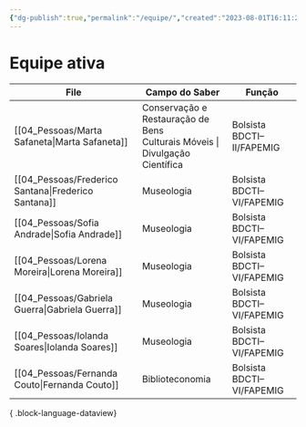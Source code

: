 ```yaml
---
{"dg-publish":true,"permalink":"/equipe/","created":"2023-08-01T16:11:20.491-03:00","updated":"2023-08-08T11:16:10.263-03:00"}
---
```



# Equipe ativa

| File                                                   | Campo do Saber                                                                   | Função                    |
| ------------------------------------------------------ | -------------------------------------------------------------------------------- | ------------------------- |
| [[04_Pessoas/Marta Safaneta\|Marta Safaneta]]       | Conservação e Restauração de Bens <br> Culturais Móveis \| Divulgação Científica | Bolsista BDCTI–II/FAPEMIG |
| [[04_Pessoas/Frederico Santana\|Frederico Santana]] | Museologia                                                                       | Bolsista BDCTI–VI/FAPEMIG |
| [[04_Pessoas/Sofia Andrade\|Sofia Andrade]]         | Museologia                                                                       | Bolsista BDCTI–VI/FAPEMIG |
| [[04_Pessoas/Lorena Moreira\|Lorena Moreira]]       | Museologia                                                                       | Bolsista BDCTI–VI/FAPEMIG |
| [[04_Pessoas/Gabriela Guerra\|Gabriela Guerra]]     | Museologia                                                                       | Bolsista BDCTI–VI/FAPEMIG |
| [[04_Pessoas/Iolanda Soares\|Iolanda Soares]]       | Museologia                                                                       | Bolsista BDCTI–VI/FAPEMIG |
| [[04_Pessoas/Fernanda Couto\|Fernanda Couto]]       | Biblioteconomia                                                                  | Bolsista BDCTI–VI/FAPEMIG |

{ .block-language-dataview}
